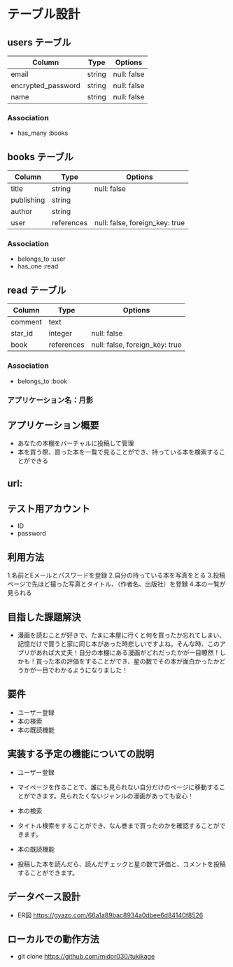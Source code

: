 # テーブル設計

## users テーブル

| Column              | Type   | Options     |
| ------------------- | ------ | ----------- |
| email               | string | null: false |
| encrypted_password  | string | null: false |
| name                | string | null: false |


### Association

- has_many :books


## books テーブル

| Column      | Type       | Options                        |
| ----------  | ---------- | ------------------------------ |
| title       | string     | null: false                    | 
| publishing  | string     |                                |
| author      | string     |                                |
| user        | references | null: false, foreign_key: true |

### Association

- belongs_to :user
- has_one :read


## read テーブル

| Column     | Type       | Options                        |
| ---------- | ---------- | ------------------------------ |
| comment    | text       |                                |
| star_id    | integer    | null: false                    |
| book       | references | null: false, foreign_key: true |

### Association

- belongs_to :book


### アプリケーション名：月影

## アプリケーション概要
- あなたの本棚をバーチャルに投稿して管理
- 本を買う際、買った本を一覧で見ることができ、持っている本を検索することができる

## url:

## テスト用アカウント
- ID
- password

## 利用方法
1.名前とEメールとパスワードを登録
2.自分の持っている本を写真をとる
3.投稿ページで先ほど撮った写真とタイトル、（作者名、出版社）を登録
4.本の一覧が見られる

## 目指した課題解決
- 漫画を読むことが好きで、たまに本屋に行くと何を買ったか忘れてしまい、記憶だけで買うと家に同じ本があった時悲しいですよね。そんな時、このアプリがあれば大丈夫！自分の本棚にある漫画がどれだったかが一目瞭然！しかも！買った本の評価をすることができ、星の数でその本が面白かったかどうかが一目でわかるようになりました！

## 要件
* ユーザー登録
* 本の検索
* 本の既読機能

## 実装する予定の機能についての説明
* ユーザー登録
- マイページを作ることで、誰にも見られない自分だけのページに移動することができます。見られたくないジャンルの漫画があっても安心！
* 本の検索
- タイトル検索をすることができ、なん巻まで買ったのかを確認することができます。
* 本の既読機能
- 投稿した本を読んだら、読んだチェックと星の数で評価と、コメントを投稿することができます。

## データベース設計
- ER図
https://gyazo.com/66a1a89bac8934a0dbee6d84140f8526

## ローカルでの動作方法
- git clone https://github.com/midor030/tukikage

